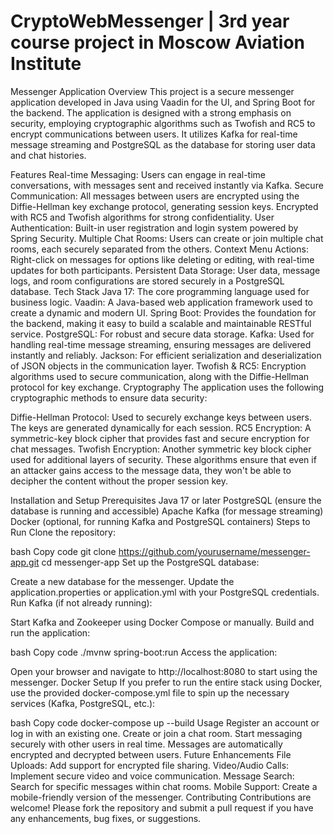 # CryptoWebMessenger | 3rd year course project in Moscow Aviation Institute
Messenger Application
Overview
This project is a secure messenger application developed in Java using Vaadin for the UI, and Spring Boot for the backend. The application is designed with a strong emphasis on security, employing cryptographic algorithms such as Twofish and RC5 to encrypt communications between users. It utilizes Kafka for real-time message streaming and PostgreSQL as the database for storing user data and chat histories.

Features
Real-time Messaging: Users can engage in real-time conversations, with messages sent and received instantly via Kafka.
Secure Communication:
All messages between users are encrypted using the Diffie-Hellman key exchange protocol, generating session keys.
Encrypted with RC5 and Twofish algorithms for strong confidentiality.
User Authentication: Built-in user registration and login system powered by Spring Security.
Multiple Chat Rooms: Users can create or join multiple chat rooms, each securely separated from the others.
Context Menu Actions: Right-click on messages for options like deleting or editing, with real-time updates for both participants.
Persistent Data Storage: User data, message logs, and room configurations are stored securely in a PostgreSQL database.
Tech Stack
Java 17: The core programming language used for business logic.
Vaadin: A Java-based web application framework used to create a dynamic and modern UI.
Spring Boot: Provides the foundation for the backend, making it easy to build a scalable and maintainable RESTful service.
PostgreSQL: For robust and secure data storage.
Kafka: Used for handling real-time message streaming, ensuring messages are delivered instantly and reliably.
Jackson: For efficient serialization and deserialization of JSON objects in the communication layer.
Twofish & RC5: Encryption algorithms used to secure communication, along with the Diffie-Hellman protocol for key exchange.
Cryptography
The application uses the following cryptographic methods to ensure data security:

Diffie-Hellman Protocol: Used to securely exchange keys between users. The keys are generated dynamically for each session.
RC5 Encryption: A symmetric-key block cipher that provides fast and secure encryption for chat messages.
Twofish Encryption: Another symmetric key block cipher used for additional layers of security.
These algorithms ensure that even if an attacker gains access to the message data, they won't be able to decipher the content without the proper session key.

Installation and Setup
Prerequisites
Java 17 or later
PostgreSQL (ensure the database is running and accessible)
Apache Kafka (for message streaming)
Docker (optional, for running Kafka and PostgreSQL containers)
Steps to Run
Clone the repository:

bash
Copy code
git clone https://github.com/yourusername/messenger-app.git
cd messenger-app
Set up the PostgreSQL database:

Create a new database for the messenger.
Update the application.properties or application.yml with your PostgreSQL credentials.
Run Kafka (if not already running):

Start Kafka and Zookeeper using Docker Compose or manually.
Build and run the application:

bash
Copy code
./mvnw spring-boot:run
Access the application:

Open your browser and navigate to http://localhost:8080 to start using the messenger.
Docker Setup
If you prefer to run the entire stack using Docker, use the provided docker-compose.yml file to spin up the necessary services (Kafka, PostgreSQL, etc.):

bash
Copy code
docker-compose up --build
Usage
Register an account or log in with an existing one.
Create or join a chat room.
Start messaging securely with other users in real time.
Messages are automatically encrypted and decrypted between users.
Future Enhancements
File Uploads: Add support for encrypted file sharing.
Video/Audio Calls: Implement secure video and voice communication.
Message Search: Search for specific messages within chat rooms.
Mobile Support: Create a mobile-friendly version of the messenger.
Contributing
Contributions are welcome! Please fork the repository and submit a pull request if you have any enhancements, bug fixes, or suggestions.
